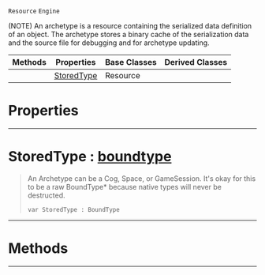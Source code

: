  `Resource` `Engine`



(NOTE) An archetype is a resource containing the serialized data definition of an object. The archetype stores a binary cache of the serialization data and the source file for debugging and for archetype updating.

|Methods|Properties|Base Classes|Derived Classes|
|---|---|---|---|
| |[StoredType](archetype.md#storedtype-zilch-engine-d)|Resource| |


 #  Properties


---  
 #  StoredType : [boundtype](../nada_base_types/boundtype.md)

> An Archetype can be a Cog, Space, or GameSession. It's okay for this to be a raw BoundType* because native types will never be destructed.
> ```TS:Nada
> var StoredType : BoundType


---  
 #  Methods


---  
 

 
